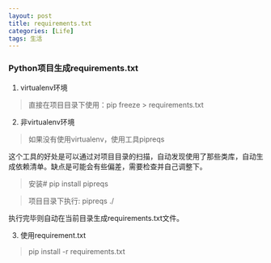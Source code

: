 ```yaml
---
layout: post
title: requirements.txt
categories: [Life]
tags: 生活
---
```


### Python项目生成requirements.txt

1. virtualenv环境
> 直接在项目目录下使用：pip freeze > requirements.txt

2. 非virtualenv环境

> 如果没有使用virtualenv，使用工具pipreqs

这个工具的好处是可以通过对项目目录的扫描，自动发现使用了那些类库，自动生成依赖清单。缺点是可能会有些偏差，需要检查并自己调整下。

> 安装# pip install pipreqs

> 项目目录下执行: pipreqs ./

执行完毕则自动在当前目录生成requirements.txt文件。

3. 使用requirement.txt

> pip install -r requirements.txt
